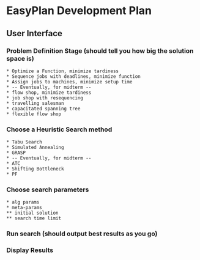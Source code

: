 # EasyPlan Development Plan

## User Interface

### Problem Definition Stage (should tell you how big the solution space is)
	* Optimize a Function, minimize tardiness
	* Sequence jobs with deadlines, minimize function
	* Assign jobs to machines, minimize setup time
	* -- Eventually, for midterm --
	* flow shop, minimize tardiness
	* job shop with resequencing
	* travelling salesman
	* capacitated spanning tree
	* flexible flow shop



### Choose a Heuristic Search method
	* Tabu Search
	* Simulated Annealing
	* GRASP
	* -- Eventually, for midterm --
	* ATC
	* Shifting Bottleneck
	* PF


### Choose search parameters
	* alg params
	* meta-params 
	** initial solution
	** search time limit


### Run search (should output best results as you go)

### Display Results 


